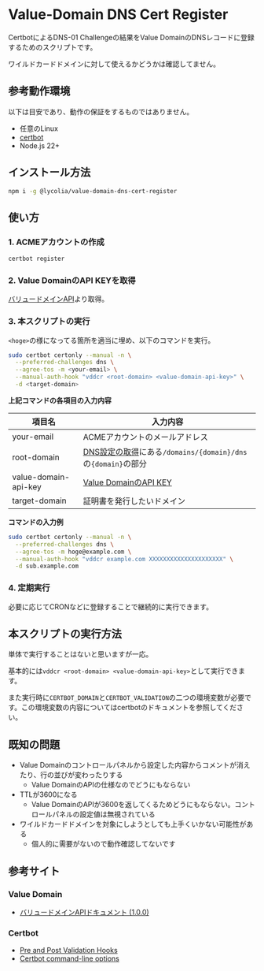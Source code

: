 # Value-Domain DNS Cert Register

CertbotによるDNS-01 Challengeの結果をValue DomainのDNSレコードに登録するためのスクリプトです。

ワイルドカードドメインに対して使えるかどうかは確認してません。

## 参考動作環境

以下は目安であり、動作の保証をするものではありません。

- 任意のLinux
- [certbot](https://certbot.eff.org/)
- Node.js 22+

## インストール方法

```bash
npm i -g @lycolia/value-domain-dns-cert-register
```

## 使い方

### 1. ACMEアカウントの作成

```bash
certbot register
```

### 2. Value DomainのAPI KEYを取得

[バリュードメインAPI](https://www.value-domain.com/vdapi/)より取得。

### 3. 本スクリプトの実行

`<hoge>`の様になってる箇所を適当に埋め、以下のコマンドを実行。

```sh
sudo certbot certonly --manual -n \
  --preferred-challenges dns \
  --agree-tos -m <your-email> \
  --manual-auth-hook "vddcr <root-domain> <value-domain-api-key>" \
  -d <target-domain>
```

**上記コマンドの各項目の入力内容**

| 項目名               | 入力内容                                                                                                                                                |
| -------------------- | ------------------------------------------------------------------------------------------------------------------------------------------------------- |
| your-email           | ACMEアカウントのメールアドレス                                                                                                                          |
| root-domain          | [DNS設定の取得](https://www.value-domain.com/api/doc/domain/#tag/DNS/paths/~1domains~1{domain}~1dns/get)にある`/domains/{domain}/dns`の`{domain}`の部分 |
| value-domain-api-key | [Value DomainのAPI KEY](https://www.value-domain.com/vdapi/)                                                                                            |
| target-domain        | 証明書を発行したいドメイン                                                                                                                              |

**コマンドの入力例**

```sh
sudo certbot certonly --manual -n \
  --preferred-challenges dns \
  --agree-tos -m hoge@example.com \
  --manual-auth-hook "vddcr example.com XXXXXXXXXXXXXXXXXXXXX" \
  -d sub.example.com
```

### 4. 定期実行

必要に応じてCRONなどに登録することで継続的に実行できます。

## 本スクリプトの実行方法

単体で実行することはないと思いますが一応。

基本的には`vddcr <root-domain> <value-domain-api-key>`として実行できます。

また実行時に`CERTBOT_DOMAIN`と`CERTBOT_VALIDATION`の二つの環境変数が必要です。この環境変数の内容についてはcertbotのドキュメントを参照してください。

## 既知の問題

- Value Domainのコントロールパネルから設定した内容からコメントが消えたり、行の並びが変わったりする
  - Value DomainのAPIの仕様なのでどうにもならない
- TTLが3600になる
  - Value DomainのAPIが3600を返してくるためどうにもならない。コントロールパネルの設定値は無視されている
- ワイルドカードドメインを対象にしようとしても上手くいかない可能性がある
  - 個人的に需要がないので動作確認してないです

## 参考サイト

### Value Domain

- [バリュードメインAPIドキュメント (1.0.0)](https://www.value-domain.com/api/doc/domain/)

### Certbot

- [Pre and Post Validation Hooks](https://certbot.eff.org/docs/using.html?highlight=dns#pre-and-post-validation-hooks)
- [Certbot command-line options](https://certbot.eff.org/docs/using.html?highlight=dns#certbot-command-line-options)

